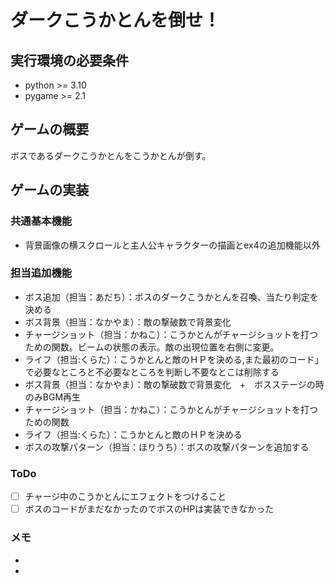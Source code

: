 # ダークこうかとんを倒せ！

## 実行環境の必要条件
* python >= 3.10
* pygame >= 2.1

## ゲームの概要
ボスであるダークこうかとんをこうかとんが倒す。

## ゲームの実装
### 共通基本機能
* 背景画像の横スクロールと主人公キャラクターの描画とex4の追加機能以外

### 担当追加機能
* ボス追加（担当：あだち）：ボスのダークこうかとんを召喚、当たり判定を決める
* ボス背景（担当：なかやま）：敵の撃破数で背景変化
* チャージショット（担当：かねこ）：こうかとんがチャージショットを打つための関数。ビームの状態の表示。敵の出現位置を右側に変更。
* ライフ（担当:くらた）：こうかとんと敵のＨＰを決める,また最初のコード」で必要なところと不必要なところを判断し不要なとこは削除する
* ボス背景（担当：なかやま）：敵の撃破数で背景変化　+　ボスステージの時のみBGM再生
* チャージショット（担当：かねこ）：こうかとんがチャージショットを打つための関数
* ライフ（担当:くらた）：こうかとんと敵のＨＰを決める
* ボスの攻撃パターン（担当：ほりうち）：ボスの攻撃パターンを追加する

### ToDo
- [ ] チャージ中のこうかとんにエフェクトをつけること 
- [ ] ボスのコードがまだなかったのでボスのHPは実装できなかった

### メモ
* 
* 
